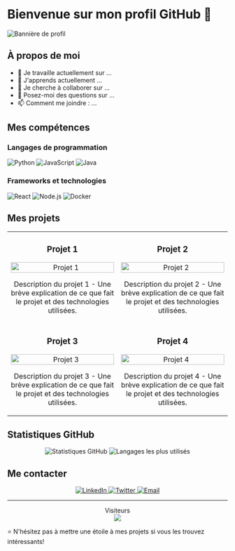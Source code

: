 # Bienvenue sur mon profil GitHub 👋

![Bannière de profil](https://via.placeholder.com/1500x500)

## À propos de moi

- 🔭 Je travaille actuellement sur ...
- 🌱 J'apprends actuellement ...
- 👯 Je cherche à collaborer sur ...
- 💬 Posez-moi des questions sur ...
- 📫 Comment me joindre : ...

## Mes compétences

### Langages de programmation
![Python](https://img.shields.io/badge/-Python-3776AB?style=flat-square&logo=python&logoColor=white)
![JavaScript](https://img.shields.io/badge/-JavaScript-F7DF1E?style=flat-square&logo=javascript&logoColor=black)
![Java](https://img.shields.io/badge/-Java-007396?style=flat-square&logo=java&logoColor=white)

### Frameworks et technologies
![React](https://img.shields.io/badge/-React-61DAFB?style=flat-square&logo=react&logoColor=black)
![Node.js](https://img.shields.io/badge/-Node.js-339933?style=flat-square&logo=node.js&logoColor=white)
![Docker](https://img.shields.io/badge/-Docker-2496ED?style=flat-square&logo=docker&logoColor=white)

## Mes projets

<table>
  <tr>
    <td width="50%">
      <h3 align="center">Projet 1</h3>
      <p align="center">
        <a href="lien-vers-le-projet" target="_blank">
          <img src="https://via.placeholder.com/300x200" alt="Projet 1" width="100%"/>
        </a>
        <p align="center">
          Description du projet 1 - Une brève explication de ce que fait le projet et des technologies utilisées.
        </p>
      </p>
    </td>
    <td width="50%">
      <h3 align="center">Projet 2</h3>
      <p align="center">
        <a href="lien-vers-le-projet" target="_blank">
          <img src="https://via.placeholder.com/300x200" alt="Projet 2" width="100%"/>
        </a>
        <p align="center">
          Description du projet 2 - Une brève explication de ce que fait le projet et des technologies utilisées.
        </p>
      </p>
    </td>
  </tr>
  <tr>
    <td width="50%">
      <h3 align="center">Projet 3</h3>
      <p align="center">
        <a href="lien-vers-le-projet" target="_blank">
          <img src="https://via.placeholder.com/300x200" alt="Projet 3" width="100%"/>
        </a>
        <p align="center">
          Description du projet 3 - Une brève explication de ce que fait le projet et des technologies utilisées.
        </p>
      </p>
    </td>
    <td width="50%">
      <h3 align="center">Projet 4</h3>
      <p align="center">
        <a href="lien-vers-le-projet" target="_blank">
          <img src="https://via.placeholder.com/300x200" alt="Projet 4" width="100%"/>
        </a>
        <p align="center">
          Description du projet 4 - Une brève explication de ce que fait le projet et des technologies utilisées.
        </p>
      </p>
    </td>
  </tr>
</table>

## Statistiques GitHub

<p align="center">
  <img src="https://github-readme-stats.vercel.app/api?username=VOTRE-NOM-UTILISATEUR&show_icons=true&theme=radical" alt="Statistiques GitHub"/>
  <img src="https://github-readme-stats.vercel.app/api/top-langs/?username=VOTRE-NOM-UTILISATEUR&layout=compact&theme=radical" alt="Langages les plus utilisés"/>
</p>

## Me contacter

<p align="center">
  <a href="https://linkedin.com/in/votre-profil" target="_blank">
    <img src="https://img.shields.io/badge/LinkedIn-%230077B5.svg?&style=for-the-badge&logo=linkedin&logoColor=white" alt="LinkedIn"/>
  </a>
  <a href="https://twitter.com/votre-compte" target="_blank">
    <img src="https://img.shields.io/badge/Twitter-%231DA1F2.svg?&style=for-the-badge&logo=twitter&logoColor=white" alt="Twitter"/>
  </a>
  <a href="mailto:votre-email@exemple.com">
    <img src="https://img.shields.io/badge/Email-D14836?style=for-the-badge&logo=gmail&logoColor=white" alt="Email"/>
  </a>
</p>

---

<p align="center">
  Visiteurs<br>
  <img src="https://profile-counter.glitch.me/VOTRE-NOM-UTILISATEUR/count.svg" />
</p>

⭐️ N'hésitez pas à mettre une étoile à mes projets si vous les trouvez intéressants!
